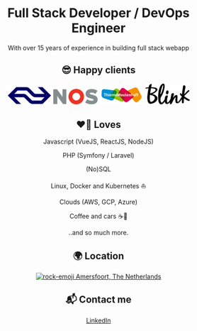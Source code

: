 <center>

# Full Stack Developer / DevOps Engineer

With over 15 years of experience in building full stack webapp

## 😎 Happy clients

<img src="./logos/ns.svg" width="100"/> <img src="./logos/nos.svg" width="100"/> <img src="./logos/thiememeulenhoff.svg" width="100"/> <img src="./logos/blink.svg" width="100"/>

## ❤️‍🔥 Loves

Javascript (VueJS, ReactJS, NodeJS)

PHP (Symfony / Laravel)

(No)SQL

Linux, Docker and Kubernetes ⛵

Clouds (AWS, GCP, Azure)

Coffee and cars ☕🚗

..and so much more.

## 🌍 Location

<a href="https://www.vvvamersfoort.nl/nl/locaties/1298/amersfoortse-kei"><img width="20" height="20" src="https://img.icons8.com/emoji/48/rock-emoji.png" alt="rock-emoji"/> Amersfoort, The Netherlands</a>

## 📬 Contact me

[LinkedIn](https://www.linkedin.com/in/niels-timmer/)

</center>
